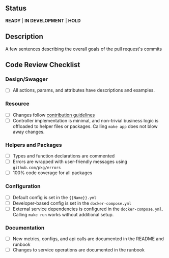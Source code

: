 ## Status
**READY** | **IN DEVELOPMENT** | **HOLD**

## Description
A few sentences describing the overall goals of the pull request's commits

## Code Review Checklist

### Design/Swagger

- [ ] All actions, params, and attributes have descriptions and examples.

### Resource

- [ ] Changes follow [contribution guidelines](https://sites.google.com/a/zenoss.com/engineering/home/faq/contributing-guidelines)
- [ ] Controller implementation is minimal, and non-trivial business logic is offloaded to helper files or packages.  Calling `make app` does not blow away changes.

### Helpers and Packages

- [ ] Types and function declarations are commented
- [ ] Errors are wrapped with user-friendly messages using `github.com/pkg/errors`
- [ ] 100% code coverage for all packages

### Configuration

- [ ] Default config is set in the `{{Name}}.yml`
- [ ] Developer-based config is set in the `docker-compose.yml`
- [ ] External service dependencies is configured in the `docker-compose.yml`. Calling `make run` works without additional setup.

### Documentation

- [ ] New metrics, configs, and api calls are documented in the README and runbook
- [ ] Changes to service operations are documented in the runbook 